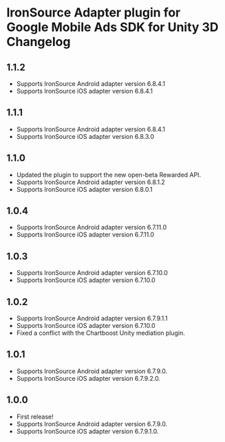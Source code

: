 # IronSource Adapter plugin for Google Mobile Ads SDK for Unity 3D Changelog

## 1.1.2
- Supports IronSource Android adapter version 6.8.4.1
- Supports IronSource iOS adapter version 6.8.4.1

## 1.1.1
- Supports IronSource Android adapter version 6.8.4.1
- Supports IronSource iOS adapter version 6.8.3.0

## 1.1.0
- Updated the plugin to support the new open-beta Rewarded API.
- Supports IronSource Android adapter version 6.8.1.2
- Supports IronSource iOS adapter version 6.8.0.1

## 1.0.4
- Supports IronSource Android adapter version 6.7.11.0
- Supports IronSource iOS adapter version 6.7.11.0

## 1.0.3
- Supports IronSource Android adapter version 6.7.10.0
- Supports IronSource iOS adapter version 6.7.10.0

## 1.0.2
- Supports IronSource Android adapter version 6.7.9.1.1
- Supports IronSource iOS adapter version 6.7.10.0
- Fixed a conflict with the Chartboost Unity mediation plugin.

## 1.0.1
- Supports IronSource Android adapter version 6.7.9.0.
- Supports IronSource iOS adapter version 6.7.9.2.0.

## 1.0.0
- First release!
- Supports IronSource Android adapter version 6.7.9.0.
- Supports IronSource iOS adapter version 6.7.9.1.0.
